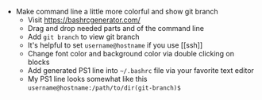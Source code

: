 - Make command line a little more colorful and show git branch
	- Visit https://bashrcgenerator.com/
	- Drag and drop needed parts and of the command line
	- Add `git branch` to view git branch
	- It's helpful to set `username@hostname` if you use [[ssh]]
	- Change font color and background color via double clicking on blocks
	- Add generated PS1 line into `~/.bashrc` file via your favorite text editor
	- My PS1 line looks somewhat like this `username@hostname:/path/to/dir(git-branch)$`